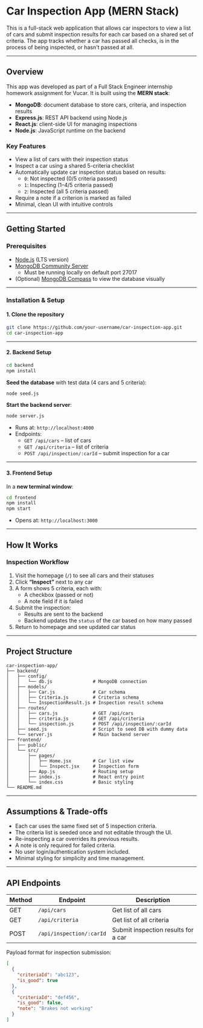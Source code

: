 # Car Inspection App (MERN Stack)

This is a full-stack web application that allows car inspectors to view a list of cars and submit inspection results for each car based on a shared set of criteria. The app tracks whether a car has passed all checks, is in the process of being inspected, or hasn't passed at all.

---

## Overview

This app was developed as part of a Full Stack Engineer internship homework assignment for Vucar. It is built using the **MERN stack**:

- **MongoDB**: document database to store cars, criteria, and inspection results
- **Express.js**: REST API backend using Node.js
- **React.js**: client-side UI for managing inspections
- **Node.js**: JavaScript runtime on the backend

### Key Features

- View a list of cars with their inspection status
- Inspect a car using a shared 5-criteria checklist
- Automatically update car inspection status based on results:
  - `0`: Not inspected (0/5 criteria passed)
  - `1`: Inspecting (1–4/5 criteria passed)
  - `2`: Inspected (all 5 criteria passed)
- Require a note if a criterion is marked as failed
- Minimal, clean UI with intuitive controls

---

## Getting Started

### Prerequisites

- [Node.js](https://nodejs.org/en/) (LTS version)
- [MongoDB Community Server](https://www.mongodb.com/try/download/community)
  - Must be running locally on default port 27017
- (Optional) [MongoDB Compass](https://www.mongodb.com/try/download/compass) to view the database visually

---

### Installation & Setup

#### 1. Clone the repository

```bash
git clone https://github.com/your-username/car-inspection-app.git
cd car-inspection-app
```

---

#### 2. Backend Setup

```bash
cd backend
npm install
```

**Seed the database** with test data (4 cars and 5 criteria):

```bash
node seed.js
```

**Start the backend server**:

```bash
node server.js
```

- Runs at: `http://localhost:4000`
- Endpoints:
  - `GET /api/cars` – list of cars
  - `GET /api/criteria` – list of criteria
  - `POST /api/inspection/:carId` – submit inspection for a car

---

#### 3. Frontend Setup

In a **new terminal window**:

```bash
cd frontend
npm install
npm start
```

- Opens at: `http://localhost:3000`

---

## How It Works

### Inspection Workflow

1. Visit the homepage (`/`) to see all cars and their statuses
2. Click **“Inspect”** next to any car
3. A form shows 5 criteria, each with:
   - A checkbox (passed or not)
   - A note field if it is failed
4. Submit the inspection:
   - Results are sent to the backend
   - Backend updates the `status` of the car based on how many passed
5. Return to homepage and see updated car status

---

## Project Structure

```
car-inspection-app/
├── backend/
│   ├── config/
│   │   └── db.js               # MongoDB connection
│   ├── models/
│   │   ├── Car.js              # Car schema
│   │   ├── Criteria.js         # Criteria schema
│   │   └── InspectionResult.js # Inspection result schema
│   ├── routes/
│   │   ├── cars.js             # GET /api/cars
│   │   ├── criteria.js         # GET /api/criteria
│   │   └── inspection.js       # POST /api/inspection/:carId
│   ├── seed.js                 # Script to seed DB with dummy data
│   └── server.js               # Main backend server
├── frontend/
│   ├── public/
│   └── src/
│       ├── pages/
│       │   ├── Home.jsx        # Car list view
│       │   └── Inspect.jsx     # Inspection form
│       ├── App.js              # Routing setup
│       ├── index.js            # React entry point
│       └── index.css           # Basic styling
└── README.md
```

---

## Assumptions & Trade-offs

- Each car uses the same fixed set of 5 inspection criteria.
- The criteria list is seeded once and not editable through the UI.
- Re-inspecting a car overrides its previous results.
- A note is only required for failed criteria.
- No user login/authentication system included.
- Minimal styling for simplicity and time management.

---

## API Endpoints

| Method | Endpoint                  | Description                         |
|--------|---------------------------|-------------------------------------|
| GET    | `/api/cars`               | Get list of all cars                |
| GET    | `/api/criteria`           | Get list of all criteria            |
| POST   | `/api/inspection/:carId`  | Submit inspection results for a car|

Payload format for inspection submission:
```json
[
  {
    "criteriaId": "abc123",
    "is_good": true
  },
  {
    "criteriaId": "def456",
    "is_good": false,
    "note": "Brakes not working"
  }
]
```